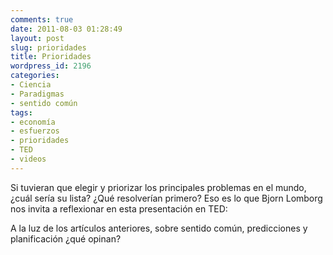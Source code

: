 ```yaml
---
comments: true
date: 2011-08-03 01:28:49
layout: post
slug: prioridades
title: Prioridades
wordpress_id: 2196
categories:
- Ciencia
- Paradigmas
- sentido común
tags:
- economía
- esfuerzos
- prioridades
- TED
- videos
---
```


Si tuvieran que elegir y priorizar los principales problemas en el mundo, ¿cuál sería su lista? ¿Qué resolverían primero? 
Eso es lo que Bjorn Lomborg nos invita a reflexionar en esta presentación en TED:



A la luz de los artículos anteriores, sobre sentido común, predicciones y planificación ¿qué opinan?
